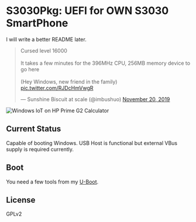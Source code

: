 # S3030Pkg: UEFI for OWN S3030 SmartPhone

I will write a better README later.

<blockquote class="twitter-tweet"><p lang="en" dir="ltr">Cursed level 16000<br><br>It takes a few minutes for the 396MHz CPU, 256MB memory device to go here<br><br>(Hey Windows, new friend in the family) <a href="https://t.co/RJDcHmVwgR">pic.twitter.com/RJDcHmVwgR</a></p>&mdash; Sunshine Biscuit at scale (@imbushuo) <a href="https://twitter.com/imbushuo/status/1197040920077594625?ref_src=twsrc%5Etfw">November 20, 2019</a></blockquote>

![Windows IoT on HP Prime G2 Calculator](https://pbs.twimg.com/media/EJy-wADU8AIzRoJ?format=jpg&name=4096x4096)

## Current Status

Capable of booting Windows. USB Host is functional but external VBus supply is required currently.

## Boot

You need a few tools from my [U-Boot](https://github.com/Vicc2008/uboot).

## License

GPLv2
